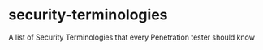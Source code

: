 # security-terminologies
A list of Security Terminologies that every Penetration tester should know 
